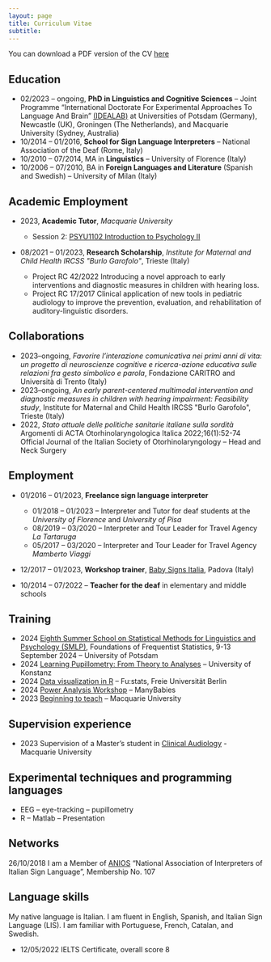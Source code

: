 ```yaml
---
layout: page
title: Curriculum Vitae
subtitle: 
---
```


You can download a PDF version of the CV [here][CV]

## Education
* 02/2023 – ongoing, **PhD in Linguistics and Cognitive Sciences** – Joint Programme “International Doctorate For Experimental Approaches To Language And Brain” [(IDEALAB)](https://phd-idealab.com/) at Universities of Potsdam (Germany), Newcastle (UK), Groningen (The Netherlands), and Macquarie University (Sydney, Australia)
* 10/2014 – 01/2016, **School for Sign Language Interpreters** – National Association of the Deaf (Rome, Italy)
* 10/2010 – 07/2014, MA in **Linguistics** – University of Florence (Italy)
* 10/2006 – 07/2010, BA in **Foreign Languages and Literature** (Spanish and Swedish) – University of Milan (Italy)

## Academic Employment
* 2023, **Academic Tutor**, _Macquarie University_
  * Session 2: [PSYU1102 Introduction to Psychology II](https://unitguides.mq.edu.au/unit_offerings/141542/unit_guide)

* 08/2021 – 01/2023, **Research Scholarship**, _Institute for Maternal and Child Health IRCSS "Burlo Garofolo"_, Trieste (Italy)
  * Project RC 42/2022 Introducing a novel approach to early interventions and diagnostic measures in children with hearing loss.
  * Project RC 17/2017 Clinical application of new tools in pediatric audiology to improve the prevention, evaluation, and rehabilitation of auditory-linguistic disorders.

## Collaborations
* 2023–ongoing, _Favorire l’interazione comunicativa nei primi anni di vita: un progetto di neuroscienze cognitive e ricerca-azione educativa sulle relazioni fra gesto simbolico e parola_, Fondazione CARITRO and Università di Trento (Italy)
* 2023–ongoing, _An early parent-centered multimodal intervention and diagnostic measures in children with hearing impairment: Feasibility study_, Institute for Maternal and Child Health IRCSS "Burlo Garofolo", Trieste (Italy)
* 2022, _Stato attuale delle politiche sanitarie italiane sulla sordità_ Argomenti di ACTA Otorhinolaryngologica Italica 2022;16(1):52-74 Official Journal of the Italian Society of Otorhinolaryngology – Head and Neck Surgery

## Employment 
* 01/2016 – 01/2023, **Freelance sign language interpreter**
  * 01/2018 – 01/2023 – Interpreter and Tutor for deaf students at the _University of Florence_ and _University of Pisa_
  * 08/2019 – 03/2020 – Interpreter and Tour Leader for Travel Agency _La Tartaruga_
  * 05/2017 – 03/2020 – Interpreter and Tour Leader for Travel Agency _Mamberto Viaggi_
     
* 12/2017 – 01/2023, **Workshop trainer**, [Baby Signs Italia](https://www.babysignsitalia.com/), Padova (Italy)

* 10/2014 – 07/2022 – **Teacher for the deaf** in elementary and middle schools

## Training
* 2024 [Eighth Summer School on Statistical Methods for Linguistics and Psychology (SMLP)](https://vasishth.github.io/smlp2024/), Foundations of Frequentist Statistics, 9-13 September 2024 – University of Potsdam
* 2024 [Learning Pupillometry: From Theory to Analyses](https://linguistlist.org/issues/35/279/) – University of Konstanz
* 2024 [Data visualization in R](https://www.stat.fu-berlin.de/schulungen_neu/interne-start/durchgefuehrt/index.html) – Fu:stats, Freie Universität Berlin
* 2024 [Power Analysis Workshop](https://manybabies.org/events/) – ManyBabies
* 2023 [Beginning to teach](https://ishare.mq.edu.au/prod/file/cef2ec2d-75b6-4eb5-8590-c86d58ed4be0/1/BTT%20July%202023%20Program%20Guide.pdf) – Macquarie University

## Supervision experience
* 2023 Supervision of a Master’s student in [Clinical Audiology](https://www.mq.edu.au/study/find-a-course/courses/master-of-clinical-audiology) - Macquarie University

## Experimental techniques and programming languages  
* EEG – eye-tracking – pupillometry
* R – Matlab – Presentation

## Networks
26/10/2018 I am a Member of [ANIOS](https://www.anios.it/) “National Association of Interpreters of Italian Sign Language”, Membership No. 107

## Language skills
My native language is Italian. I am fluent in English, Spanish, and Italian Sign Language (LIS). I am familiar with Portuguese, French, Catalan, and Swedish.  
* 12/05/2022 IELTS Certificate, overall score 8

[CV]: https://clmrnn.github.io/clmrnn/COLOMBANI_CV_Redacted.pdf

